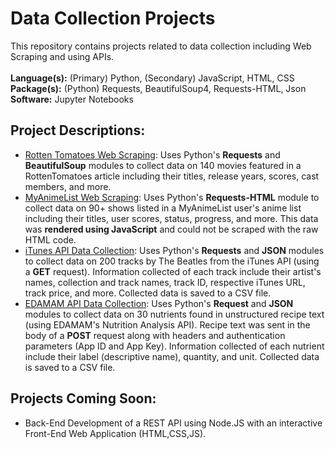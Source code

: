 Data Collection Projects
========================

This repository contains projects related to data collection including Web Scraping and using APIs.  
<br>
**Language(s):** (Primary) Python, (Secondary) JavaScript, HTML, CSS  
**Package(s):** (Python) Requests, BeautifulSoup4, Requests-HTML, Json  
**Software:** Jupyter Notebooks

Project Descriptions:
---------------------
* [Rotten Tomatoes Web Scraping](./Rotten%20Tomatoes%20Web%20Scraping): Uses Python's **Requests** and **BeautifulSoup** modules to collect data on 140 movies featured in a RottenTomatoes article including their titles, release years, scores, cast members, and more.
* [MyAnimeList Web Scraping](./MyAnimeList%20Web%20Scraping): Uses Python's **Requests-HTML** module to collect data on 90+ shows listed in a MyAnimeList user's anime list including their titles, user scores, status, progress, and more. This data was **rendered using JavaScript** and could not be scraped with the raw HTML code.
* [iTunes API Data Collection](./iTunes%20API%20Data%20Collection): Uses Python's **Requests** and **JSON** modules to collect data on 200 tracks by The Beatles from the iTunes API (using a **GET** request). Information collected of each track include their artist's names, collection and track names, track ID, respective iTunes URL, track price, and more. Collected data is saved to a CSV file.
* [EDAMAM API Data Collection](./EDAMAM%20API%20Data%20Collection): Uses Python's **Request** and **JSON** modules to collect data on 30 nutrients found in unstructured recipe text (using EDAMAM's Nutrition Analysis API). Recipe text was sent in the body of a **POST** request along with headers and authentication parameters (App ID and App Key). Information collected of each nutrient include their label (descriptive name), quantity, and unit. Collected data is saved to a CSV file.

Projects Coming Soon:
---------------------
* Back-End Development of a REST API using Node.JS with an interactive Front-End Web Application (HTML,CSS,JS).